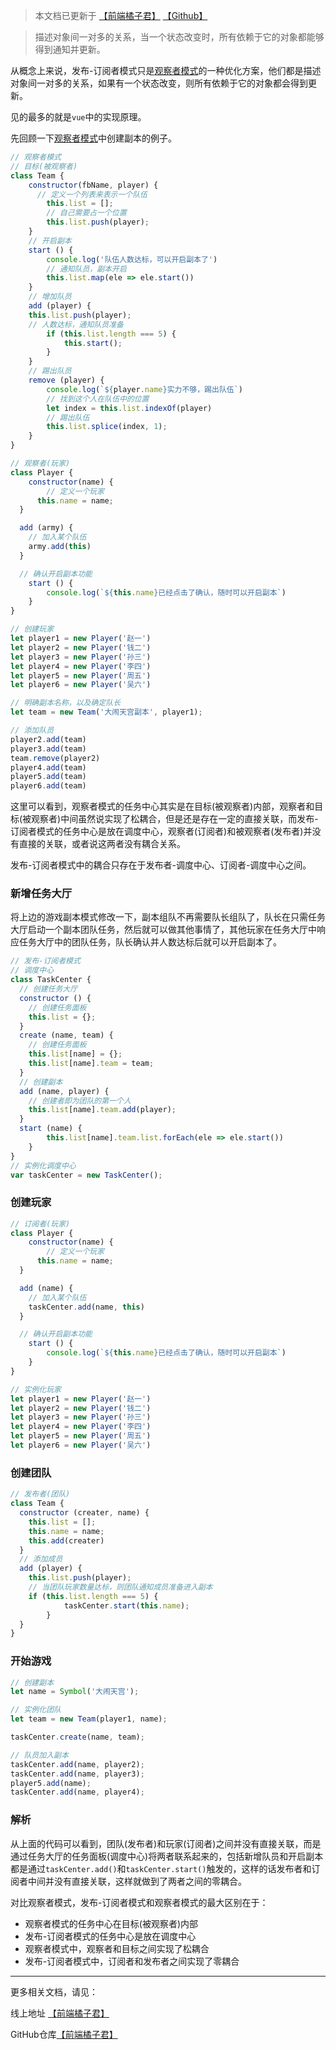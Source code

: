 > 本文档已更新于 [【前端橘子君】](http://xiaoysosheng.top/#/mode/发布订阅者模式) [【Github】](https://github.com/xiaoyaosheng-yu/library/blob/master/mode/发布订阅者模式.md)

> 描述对象间一对多的关系，当一个状态改变时，所有依赖于它的对象都能够得到通知并更新。

从概念上来说，发布-订阅者模式只是[观察者模式](http://xiaoysosheng.top/#/mode/观察者模式)的一种优化方案，他们都是描述对象间一对多的关系，如果有一个状态改变，则所有依赖于它的对象都会得到更新。

见的最多的就是`vue`中的实现原理。

先回顾一下[观察者模式](http://xiaoysosheng.top/#/mode/观察者模式)中创建副本的例子。

```javascript
// 观察者模式
// 目标(被观察者)
class Team {
	constructor(fbName, player) {
	  // 定义一个列表来表示一个队伍
		this.list = [];
		// 自己需要占一个位置
		this.list.push(player);
	}
	// 开启副本
	start () {
		console.log('队伍人数达标，可以开启副本了')
		// 通知队员，副本开启
		this.list.map(ele => ele.start())
	}
	// 增加队员
	add (player) {
    this.list.push(player);
    // 人数达标，通知队员准备
		if (this.list.length === 5) {
			this.start();
		}
	}
	// 踢出队员
	remove (player) {
		console.log(`${player.name}实力不够，踢出队伍`)
		// 找到这个人在队伍中的位置
		let index = this.list.indexOf(player)
		// 踢出队伍
		this.list.splice(index, 1);
	}
}

// 观察者(玩家)
class Player {
	constructor(name) {
		// 定义一个玩家
	  this.name = name;
  }

  add (army) {
    // 加入某个队伍
    army.add(this)
  }

  // 确认开启副本功能
	start () {
		console.log(`${this.name}已经点击了确认，随时可以开启副本`)
	}
}

// 创建玩家
let player1 = new Player('赵一')
let player2 = new Player('钱二')
let player3 = new Player('孙三')
let player4 = new Player('李四')
let player5 = new Player('周五')
let player6 = new Player('吴六')

// 明确副本名称，以及确定队长
let team = new Team('大闹天宫副本', player1);

// 添加队员
player2.add(team)
player3.add(team)
team.remove(player2)
player4.add(team)
player5.add(team)
player6.add(team)
```

这里可以看到，观察者模式的任务中心其实是在目标(被观察者)内部，观察者和目标(被观察者)中间虽然说实现了松耦合，但是还是存在一定的直接关联，而发布-订阅者模式的任务中心是放在调度中心，观察者(订阅者)和被观察者(发布者)并没有直接的关联，或者说这两者没有耦合关系。

发布-订阅者模式中的耦合只存在于发布者-调度中心、订阅者-调度中心之间。

### 新增任务大厅

将上边的游戏副本模式修改一下，副本组队不再需要队长组队了，队长在只需任务大厅启动一个副本团队任务，然后就可以做其他事情了，其他玩家在任务大厅中响应任务大厅中的团队任务，队长确认并人数达标后就可以开启副本了。

```javascript
// 发布-订阅者模式
// 调度中心
class TaskCenter {
  // 创建任务大厅
  constructor () {
    // 创建任务面板
    this.list = {};
  }
  create (name, team) {
    // 创建任务面板
    this.list[name] = {};
    this.list[name].team = team;
  }
  // 创建副本
  add (name, player) {
    // 创建者即为团队的第一个人
    this.list[name].team.add(player);
  }
  start (name) {
		this.list[name].team.list.forEach(ele => ele.start())
	}
}
// 实例化调度中心
var taskCenter = new TaskCenter();
```

### 创建玩家
```javascript
// 订阅者(玩家)
class Player {
	constructor(name) {
		// 定义一个玩家
	  this.name = name;
  }

  add (name) {
    // 加入某个队伍
    taskCenter.add(name, this)
  }

  // 确认开启副本功能
	start () {
		console.log(`${this.name}已经点击了确认，随时可以开启副本`)
	}
}

// 实例化玩家
let player1 = new Player('赵一')
let player2 = new Player('钱二')
let player3 = new Player('孙三')
let player4 = new Player('李四')
let player5 = new Player('周五')
let player6 = new Player('吴六')
```

### 创建团队

```javascript
// 发布者(团队)
class Team {
  constructor (creater, name) {
    this.list = [];
    this.name = name;
    this.add(creater)
  }
  // 添加成员
  add (player) {
    this.list.push(player);
    // 当团队玩家数量达标，则团队通知成员准备进入副本
    if (this.list.length === 5) {
			taskCenter.start(this.name);
		}
  }
}
```

### 开始游戏
```javascript
// 创建副本
let name = Symbol('大闹天宫');

// 实例化团队
let team = new Team(player1, name);

taskCenter.create(name, team);

// 队员加入副本
taskCenter.add(name, player2);
taskCenter.add(name, player3);
player5.add(name);
taskCenter.add(name, player4);
```

### 解析

从上面的代码可以看到，团队(发布者)和玩家(订阅者)之间并没有直接关联，而是通过任务大厅的任务面板(调度中心)将两者联系起来的，包括新增队员和开启副本都是通过`taskCenter.add()`和`taskCenter.start()`触发的，这样的话发布者和订阅者中间并没有直接关联，这样就做到了两者之间的零耦合。

对比观察者模式，发布-订阅者模式和观察者模式的最大区别在于：

- 观察者模式的任务中心在目标(被观察者)内部
- 发布-订阅者模式的任务中心是放在调度中心
- 观察者模式中，观察者和目标之间实现了松耦合
- 发布-订阅者模式中，订阅者和发布者之间实现了零耦合
-------

更多相关文档，请见：

线上地址 [【前端橘子君】](http://xiaoysosheng.top)

GitHub仓库[【前端橘子君】](https://github.com/xiaoyaosheng-yu/library)